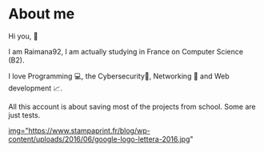 # About me

Hi you, :wave:

I am Raimana92, I am actually studying in France on Computer Science (B2). 

I love Programming :computer:, the Cybersecurity:closed_lock_with_key:, Networking :link: and Web development :chart_with_upwards_trend:.

All this account is about saving most of the projects from school. Some are just tests.

<a href="www.google.com"> img="https://www.stampaprint.fr/blog/wp-content/uploads/2016/06/google-logo-lettera-2016.jpg" </a>
